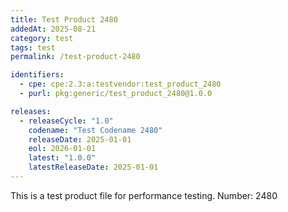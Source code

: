 ```yaml
---
title: Test Product 2480
addedAt: 2025-08-21
category: test
tags: test
permalink: /test-product-2480

identifiers:
  - cpe: cpe:2.3:a:testvendor:test_product_2480
  - purl: pkg:generic/test_product_2480@1.0.0

releases:
  - releaseCycle: "1.0"
    codename: "Test Codename 2480"
    releaseDate: 2025-01-01
    eol: 2026-01-01
    latest: "1.0.0"
    latestReleaseDate: 2025-01-01
---
```


This is a test product file for performance testing. Number: 2480
